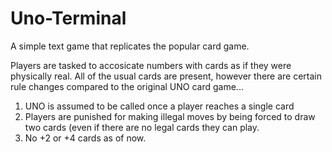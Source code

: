 # Uno-Terminal
A simple text game that replicates the popular card game.

Players are tasked to accosicate numbers with cards as if they were physically real. All of the usual cards are present, however there are certain rule changes compared to the original UNO card game...

1. UNO is assumed to be called once a player reaches a single card
2. Players are punished for making illegal moves by being forced to draw two cards (even if there are no legal cards they can play.
3. No +2 or +4 cards as of now.
